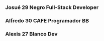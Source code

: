 ### Josué 29 Negro Full-Stack Developer
### Alfredo 30  CAFE Programador BB
### Alexis 27 Blanco Dev